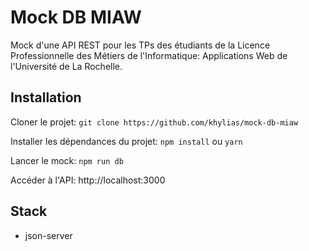 # Mock DB MIAW

Mock d'une API REST pour les TPs des étudiants de la Licence Professionnelle des Métiers de l'Informatique: Applications Web 
de l'Université de La Rochelle.

## Installation

Cloner le projet: `git clone https://github.com/khylias/mock-db-miaw`

Installer les dépendances du projet: `npm install` ou `yarn`

Lancer le mock: `npm run db`

Accéder à l'API: http://localhost:3000

## Stack
* json-server